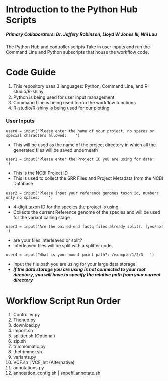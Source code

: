 # Introduction to the Python Hub Scripts
##### Primary Collaborators: Dr. Jeffery Robinson, Lloyd W Jones III, Nhi Luu 
The Python Hub and controller scripts Take in user inputs and run the Command Line and Python subscripts that house the workflow code.   
# Code Guide
1. This repository uses 3 languages: Python, Command Line, and R-studio/R-shiny
2. Python is being used for user input management 
3. Command Line is being used to run the workflow functions
4. R-studio/R-shiny is being used for our plotting
### User Inputs 
```
user0 = input('Please enter the name of your project, no spaces or special characters allowed:    ')
```
- This will be used as the name of the project directory in which all the generated files will be saved underneath
```
user1 = input('Please enter the Project ID you are using for data:    ')
```
- This is the NCBI Project ID
- This is used to collect the SRR Files and Project Metadata from the NCBI Database
```
user2 = input('Please input your reference genomes taxon id, numbers only no spaces:    ')
```
- 4-digit taxon ID for the species the project is using
- Collects the current Reference genome of the species and will be used for the variant calling stage 
```
user3 = input('Are the paired-end fastq files already split?: [yes/no]   ')
```
- are your files interleaved or split?
- Interleaved files will be split with a splitter code 
```
user4 = input('What is your mount point path?: /example/1/2/3   ')
```
- Input the file path you are using for your large data storage
- ***If the data storage you are using is not connected to your root directory, you will have to specify the relative path from your current directory***
# Workflow Script Run Order 
1. Controller.py
2. Thehub.py
3. download.py
4. import.sh
5. splitter.sh (Optional)
6. zip.sh
7. trimmomatic.py
8. thetrimmer.sh
9. variants.py
10. VCF.sh | VCF_Int (Alternative)
11. annotations.py
12. annotation_config.sh | snpeff_annotate.sh
